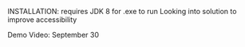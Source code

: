 INSTALLATION:
requires JDK 8 for .exe to run
Looking into solution to improve accessibility

Demo Video:
September 30